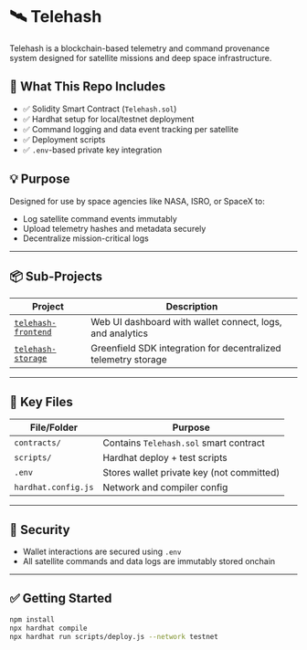 # 🛰 Telehash

Telehash is a blockchain-based telemetry and command provenance system designed for satellite missions and deep space infrastructure.

## 🔧 What This Repo Includes

- ✅ Solidity Smart Contract (`Telehash.sol`)
- ✅ Hardhat setup for local/testnet deployment
- ✅ Command logging and data event tracking per satellite
- ✅ Deployment scripts
- ✅ `.env`-based private key integration

## 💡 Purpose

Designed for use by space agencies like NASA, ISRO, or SpaceX to:
- Log satellite command events immutably
- Upload telemetry hashes and metadata securely
- Decentralize mission-critical logs

---

## 📦 Sub-Projects

| Project              | Description                                      |
|----------------------|--------------------------------------------------|
| [`telehash-frontend`](https://github.com/yourusername/telehash-frontend) | Web UI dashboard with wallet connect, logs, and analytics |
| [`telehash-storage`](https://github.com/yourusername/telehash-storage)   | Greenfield SDK integration for decentralized telemetry storage |

---

## 📁 Key Files

| File/Folder      | Purpose                        |
|------------------|--------------------------------|
| `contracts/`     | Contains `Telehash.sol` smart contract |
| `scripts/`       | Hardhat deploy + test scripts  |
| `.env`           | Stores wallet private key (not committed) |
| `hardhat.config.js` | Network and compiler config  |

---

## 🔐 Security

- Wallet interactions are secured using `.env`
- All satellite commands and data logs are immutably stored onchain

---

## ✅ Getting Started

```bash
npm install
npx hardhat compile
npx hardhat run scripts/deploy.js --network testnet
